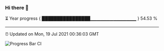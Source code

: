 ### Hi there 👋

⏳ Year progress { ████████████████▁▁▁▁▁▁▁▁▁▁▁▁▁▁ } 54.53 %

---

⏰ Updated on Mon, 19 Jul 2021 00:36:03 GMT

![Progress Bar CI](https://github.com/liununu/liununu/workflows/Progress%20Bar%20CI/badge.svg)

